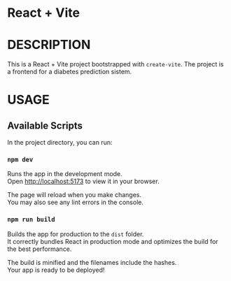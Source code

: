 # React + Vite

# DESCRIPTION

This is a React + Vite project bootstrapped with `create-vite`.
The project is a frontend for a diabetes prediction sistem.


# USAGE

## Available Scripts

In the project directory, you can run:

### `npm dev`

Runs the app in the development mode.\
Open [http://localhost:5173](http://localhost:5173) to view it in your browser.

The page will reload when you make changes.\
You may also see any lint errors in the console.

### `npm run build`

Builds the app for production to the `dist` folder.\
It correctly bundles React in production mode and optimizes the build for the best performance.

The build is minified and the filenames include the hashes.\
Your app is ready to be deployed!


